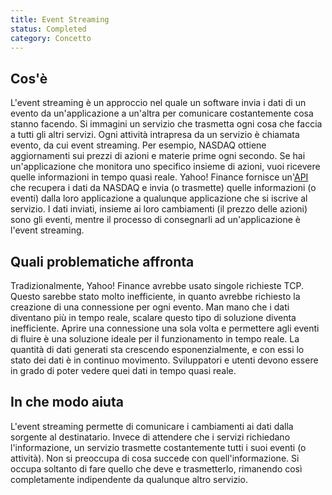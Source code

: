 ```yaml
---
title: Event Streaming
status: Completed
category: Concetto
---
```


## Cos'è

L'event streaming è un approccio nel quale un software invia i dati di un evento da un'applicazione a un'altra per comunicare costantemente cosa stanno facendo.
Si immagini un servizio che trasmetta ogni cosa che faccia a tutti gli altri servizi.
Ogni attività intrapresa da un servizio è chiamata evento, da cui event streaming.
Per esempio, NASDAQ ottiene aggiornamenti sui prezzi di azioni e materie prime ogni secondo.
Se hai un'applicazione che monitora uno specifico insieme di azioni, vuoi ricevere quelle informazioni in tempo quasi reale.
Yahoo! Finance fornisce un'[API](/it/application-programming-interface/) che recupera i dati da NASDAQ e invia (o trasmette) quelle informazioni (o eventi) dalla loro applicazione a qualunque applicazione che si iscrive al servizio.
I dati inviati, insieme ai loro cambiamenti (il prezzo delle azioni) sono gli eventi, mentre il processo di consegnarli ad un'applicazione è l'event streaming.

## Quali problematiche affronta

Tradizionalmente, Yahoo! Finance avrebbe usato singole richieste TCP.
Questo sarebbe stato molto inefficiente, in quanto avrebbe richiesto la creazione di una connessione per ogni evento.
Man mano che i dati diventano più in tempo reale, scalare questo tipo di soluzione diventa inefficiente.
Aprire una connessione una sola volta e permettere agli eventi di fluire è una soluzione ideale per il funzionamento in tempo reale.
La quantità di dati generati sta crescendo esponenzialmente, e con essi lo stato dei dati è in continuo movimento. Sviluppatori e utenti devono essere in grado di poter vedere quei dati in tempo quasi reale.

## In che modo aiuta

L'event streaming permette di comunicare i cambiamenti ai dati dalla sorgente al destinatario.
Invece di attendere che i servizi richiedano l'informazione, un servizio trasmette costantemente tutti i suoi eventi (o attività).
Non si preoccupa di cosa succede con quell'informazione.
Si occupa soltanto di fare quello che deve e trasmetterlo, rimanendo così completamente indipendente da qualunque altro servizio.
